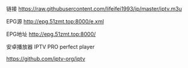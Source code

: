 链接 https://raw.githubusercontent.com/lifeifei1993/ip/master/iptv.m3u


EPG源 http://epg.51zmt.top:8000/e.xml

EPG地址 http://epg.51zmt.top:8000/

安卓播放器 IPTV PRO perfect player

https://github.com/iptv-org/iptv
